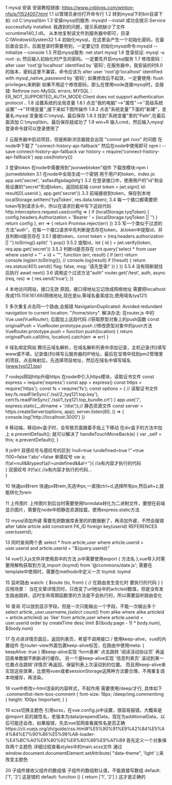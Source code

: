 1  mysql 安装
安装教程链接: https://www.cnblogs.com/winton-nfs/p/11524007.html
  1.1 以管理员身份打开命令行
  1.2 转到mysql下的bin目录下   如: cd  C:\mysql\bin
  1.3 安装mysql的服务: mysqld --install  成功会提示:Service successfully installed.
    我遇到的问题，提示系统缺少了文件  vcruntime140_1.dll。  从本地复制该文件到服务器中即可，目录C:\Windows\System32
  1.4 初始化mysql，在这里会产生一个初始化密码，在最后面会显示，后面登录时需要用到，一定要记住   初始化mysql命令:mysqld --initialize --console
  1.5 开启mysql服务: net start mysql
  1.6 登录验证: mysql -u root -p;  然后输入初始化时产生的密码。一定要先开启mysql服务
  1.7 修改密码： alter user 'root'@'localhost' identified by '密码';
    在服务器中，我安装的时8.0的版本，密码这里不兼容，命令应该为 alter user 'root'@'localhost' identified with mysql_native_password by '密码';
    如果修改后不起效，一定要使用: flush privileges;来刷新  如果不用这个修改密码，那么在使用node连接mysql时，会报错: Rethrow non-MySQL errors; MYSQL：ER_NOT_SUPPORTED_AUTH_MODE:Client does not support authentication protocol ..
  1.8 设置系统的全局变量
    1.8.1 点击"我的电脑"-->"属性"-->''高级系统设置''-->''环境变量'',接下来如下图所操作
    1.8.2 点击"系统变量"下面的"新建"，变量名:mysql   变量值:C:\mysql。最后保存
    1.8.3 找到"系统变量"里的"Path",在最后面添加 C:\mysql\bin。最后保存就成功了
  1.9 win+R 输入cmd，然后输入mysql登录命令就可以登录使用了

2  云服务器中启动项目，但是刷新浏览器就会出现 "connot get /xxx" 的问题
  在node中下载了 "connect-history-api-fallback" 然后在node中使用即可
  npm i --save connect-history-api-fallback
  var history = require('connect-history-api-fallback')
  app.use(history())

3  登录token
  在node中需要用到"jsonwebtoken"组件 下载改模块:npm i jsonwebtoken
  3.1 在node中全局生成一个密钥  用于用户的token，index.js: app.set('secret', 'asfasdfgsdagdsfg')
  3.2 在登录接口中，使用用户的"id"和全局设置的"secret"形成token，返回给前端  const token = jwt.sign({ id: result[0].userid }, app.get('secret'))
  3.3 前端接收到token，保存到本地   localStorage.setItem('tyqToken', res.data.token);
  3.4 每一个接口都需要把token写到请求头中，所以在请求拦截中写下这段代码
  http.interceptors.request.use(config => {
    if (localStorage.tyqToken) {
      config.headers.Authorization = 'Bearer ' + (localStorage.tyqToken || '')
    }
    return config
  }, err => {
    return Promise.reject(err)
  })
  3.5 写一个类似于过滤的方法"auth"，在每一个接口请求中先判断是否存在token，从token中提取id，并且判断id是否存在
    3.5.1 接收token，const token = (req.headers.authorization || '').toString().split(' ').pop()
    3.5.2 提取id，let { id } = jwt.verify(token, req.app.get('secret'))
    3.5.3 判断id是否存在
      cnt.query('select * from user where userid = "' + id + '"', function (err, result) {
        if (err) return console.log(err.toString());
        // console.log(result)
        if (!result) {
          return res.status(401).send({
            flag: false,
            msg: '请先登录!'
          })
        }
      })
    3.5.4 没有阻断就往后执行 await next()
  3.6 调用这个过滤方法"auth"
    router.get('/test', auth, async (req, res) => {
      res.send('true');
    })

4  本地访问网站，接口无效
  原因，接口得地址忘记改成网络地址  需要把localhost改成115.159.161.66(网络地址,现在是ip,等域名备案成功,使用域名tyq121)

5  多次重复点击同一个路由,会报错   NavigationDuplicated: Avoided redundant navigation to current location: "/home/story".
  解决办法: 在router.js 中的 Vue.use(VueRouter); 后面加上这段代码
  //获取原型对象上的push函数
  const originalPush = VueRouter.prototype.push
  //修改原型对象中的push方法
  VueRouter.prototype.push = function push(location) {
    return originalPush.call(this, location).catch(err => err)
  }

6  域名绑定网站
  腾讯云域名解析，在域名解析列表中添加记录，主机记录(列)填写www或不填，记录值(列)填写云服务器的IP地址，最后在宝塔中找到pm2管理里的项目，点击映射后，先选择项目地址，然后在域名中填写域名(www.tyq121.top)

7  nodejs网站http升级https
  在node中引入https模块，读取证书文件
  const express = require('express')
  const app = express()
  const https = require('https');
  const fs = require('fs');
  const options = {
    // 读取证书文件
    key:fs.readFileSync('./ssl/2_tyq121.top.key'),
    cert:fs.readFileSync('./ssl/1_tyq121.top_bundle.crt')
  }
  app.use('/', express.static(__dirname + '/dist'));// 静态资源文件
  const server = https.createServer(options, app);
  server.listen(80, () => {
    console.log('http://localhost:3000')
  })

8  移动端，移动div盒子时，会导致页面跟着手指上下移动
  在div盒子的方法中加上 e.preventDefault(); 就可以解决了
  handleTouchMoveBack(e) {
    var _self = this;
    e.preventDefault();
  }

9  js中!! 双感叹号与感叹号的区别
  !null=true
  !undefined=true
  !''=true
  !100=false
  !'abc'=false
  单感叹号
  var a;
  if(a!=null&&typeof(a)!=undefined&&a!=''){
      //a有内容才执行的代码  
  }
  双感叹号
  if(!!a){
      //a有内容才执行的代码...  
  }

10  快速px转rem
  快速px转rem,先选中px,一直按ctrl+d,选择所有px,然后alt+z,就能转化为rem

11  上传图片
  上传图片到后台时需要使用formdata转化为二进制文件，要想在前端显示图片，需要在node中把静态资源挂载，使用express.static方法

12  mysql添加外键
  需要先把数据库表里的的数据删了，再添加外键，不然会报错
  alter table article add constraint FK_ID foreign key(userid) REFERENCES user(userid);

13  同时查询两个表
  select * from article,user where article.userid = user.userid and article.userid = "${query.userid}"

14  vue引入js文件并使用其中的方法
  js中需要使用export { 方法名 },vue导入时需要用解构获取到方法,import {toymd} from '@/commons/date.js';
  需要在template中使用时，需要在methods中定义一次 toymd: toymd

15  监听路由
  watch: {
    $route (to, from) {
      // 在路由发生变化时 要执行的代码
    }
  }
  应用场景：
    当在文章详情页时，只改变了url地址中的articleid数值，但是没有发生路由跳转，这时生命周期函数里的方法是不会执行的，所以需要监听路由变化

16  查询 可以放到显示字段，但是一次只能输出一个字段，不能一次输出多个
  select article.*,user.username,(select count(*) from alike where alike.articleid = article.articleid) as 'like' from article,user where article.userid = user.userid order by createTime desc limit ${(body.page - 1) * body.num}, ${body.num}

17  在点进详情页面后，返回列表页，希望不调用接口  /  使用keep-alive，vue的内置组件
  在router-view外面包裹keep-alive标签，在路由中使用meta: { keepAlive: true }
  用keep-alive实现 'form表单' 点击跳转 '阅读活动协议页' 再返回表单数据不刷新进行缓存。
  另一个是keep-alive实现 '信息列表页' 滚动到某一位置点击跳转'详情页'再返回，保留列表上次滚动到的位置。
  而且用keep-alive来实现这些效果，比使用vuex或者sessionStorage这两种方法要合理，不用重复调本地缓存，再渲染。

18  vue中修改v-html渲染的内容样式，不起作用
  需要使用/deep/才行, 具体如下
  .commentlist-item-box-comment {
    font-size: 18px;
    /deep/img.commentimg {
      height: 100px !important;
    }
  }

19  scss切换主题色
  引用scss，在vue.config.js中设置，很容易报错，大概率是@import 前的属性名，老版本为data/prependData，现在为additionalData，以后可能还会改，如果报错，先去vue官网查看属性名是否正确https://cli.vuejs.org/zh/guide/css.html#%E5%90%91%E9%A2%84%E5%A4%84%E7%90%86%E5%99%A8-loader-%E4%BC%A0%E9%80%92%E9%80%89%E9%A1%B9
  首先定义一个对象保存两个主题色
  详细过程查看styles中的main.scss文件
  通过window.document.documentElement.setAttribute( "data-theme", 'light' );来改变主题色

20  子组件接收父组件的数组值
  子组件的数组默认值，不能直接写数组
  default: ['1', '2']  这是错的
  default: function () { return ['1', '2'] }  这才是正确的